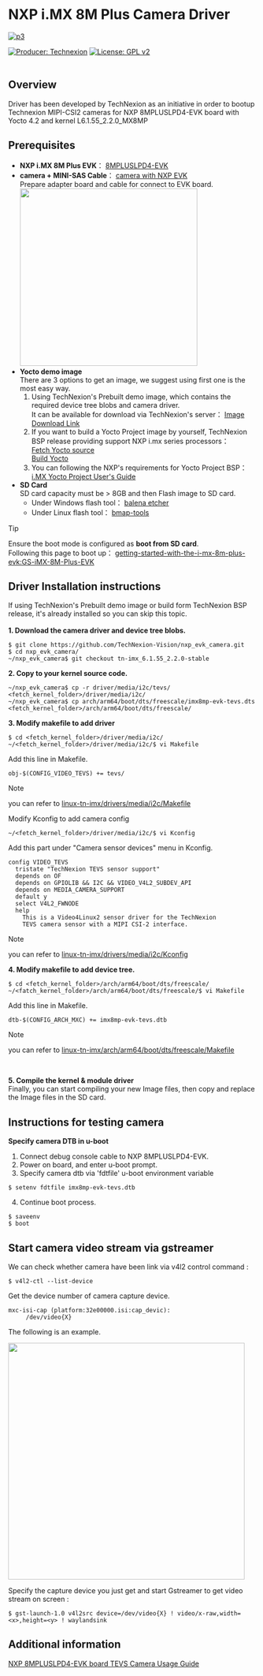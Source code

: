 # NXP i.MX 8M Plus Camera Driver

[![p3](https://github.com/TechNexion-Vision/imx8_evk_tevi/assets/57210123/ad8c94e7-8a32-49e8-ac15-f6788125d215)](https://www.technexion.com/products/embedded-vision/)


[![Producer: Technexion](https://img.shields.io/badge/Producer-Technexion-blue.svg)](https://www.technexion.com)
[![License: GPL v2](https://img.shields.io/badge/License-GPL%20v2-blue.svg)](https://www.gnu.org/licenses/old-licenses/gpl-2.0.en.html)
<br/><br/>
## Overview
Driver has been developed by TechNexion as an initiative in order to bootup Technexion MIPI-CSI2 cameras for NXP 8MPLUSLPD4-EVK board with Yocto 4.2 and kernel L6.1.55_2.2.0_MX8MP
## Prerequisites
+ **NXP i.MX 8M Plus EVK**： [8MPLUSLPD4-EVK](https://www.nxp.com/design/design-center/development-boards/i-mx-evaluation-and-development-boards/evaluation-kit-for-the-i-mx-8m-plus-applications-processor:8MPLUSLPD4-EVK)
+ **camera + MINI-SAS Cable**： [camera with NXP EVK](https://www.technexion.com/?s=NXP+i.MX8+EVK&post_type=product)<br/>
Prepare adapter board and cable for connect to EVK board.<br/>
        <image src="https://github.com/TechNexion-Vision/imx8_evk_tevi/assets/57210123/8a22ccf3-98b3-489b-95e0-d9f52171e25a"  width="360">
+ **Yocto demo image** <br/>
There are 3 options to get an image, we suggest using first one is the most easy way.<br/>
  1. Using TechNexion's Prebuilt demo image, which contains the required device tree blobs and camera driver.<br/>
      It can be available for download via TechNexion's server： [Image Download Link](https://download.technexion.com/demo_software/EVK/NXP/)<br/>
    1. If you want to build a Yocto Project image by yourself, TechNexion BSP release providing support NXP i.mx series processors：<br/>
        [Fetch Yocto source](https://github.com/TechNexion/tn-imx-yocto-manifest/tree/mickledore_6.1.y-stable)<br/>
        [Build Yocto](https://github.com/TechNexion/tn-imx-yocto-manifest/tree/mickledore_6.1.y-stable#for-nxp-imx8mp-evk-with-technexion-tevi-and-vizionlink-camera-support)<br/>
    1. You can following the NXP's requirements for Yocto Project BSP： [i.MX Yocto Project User's Guide](https://www.nxp.com/docs/en/user-guide/IMX_YOCTO_PROJECT_USERS_GUIDE.pdf)<br/>
+ **SD Card** <br/>
SD card capacity must be > 8GB and then Flash image to SD card.
    - Under Windows flash tool： [balena etcher](https://www.balena.io/etcher/)
    - Under Linux flash tool： [bmap-tools](https://github.com/intel/bmap-tools)<br/>

> [!TIP]
> Ensure the boot mode is configured as **boot from SD card**. <br/>
> Following this page to boot up： [getting-started-with-the-i-mx-8m-plus-evk:GS-iMX-8M-Plus-EVK](https://www.nxp.com/document/guide/getting-started-with-the-i-mx-8m-plus-evk:GS-iMX-8M-Plus-EVK)


## Driver Installation instructions
  If using TechNexion's Prebuilt demo image or build form TechNexion BSP release, it's already installed so you can skip this topic.<br/><br/>
  **1. Download the camera driver and device tree blobs.**
  ```
  $ git clone https://github.com/TechNexion-Vision/nxp_evk_camera.git
  $ cd nxp_evk_camera/
  ~/nxp_evk_camera$ git checkout tn-imx_6.1.55_2.2.0-stable
  ```
  **2.  Copy to your kernel source code.**
  ```
  ~/nxp_evk_camera$ cp -r driver/media/i2c/tevs/ <fetch_kernel_folder>/driver/media/i2c/
  ~/nxp_evk_camera$ cp arch/arm64/boot/dts/freescale/imx8mp-evk-tevs.dts <fetch_kernel_folder>/arch/arm64/boot/dts/freescale/
  ```
  **3.  Modify makefile to add driver**
  ```
  $ cd <fetch_kernel_folder>/driver/media/i2c/
  ~/<fetch_kernel_folder>/driver/media/i2c/$ vi Makefile
  ```
  Add this line in Makefile.
  ```
  obj-$(CONFIG_VIDEO_TEVS) += tevs/
  ```
  > [!NOTE]
  > you can refer to [linux-tn-imx/drivers/media/i2c/Makefile](https://github.com/TechNexion/linux-tn-imx/blob/tn-imx_6.1.55_2.2.0-stable/drivers/media/i2c/Makefile)

  Modify Kconfig to add camera config
  ```
  ~/<fetch_kernel_folder>/driver/media/i2c/$ vi Kconfig
  ```
  Add this part under "Camera sensor devices" menu in Kconfig.
  ```
  config VIDEO_TEVS
    tristate "TechNexion TEVS sensor support"
    depends on OF
    depends on GPIOLIB && I2C && VIDEO_V4L2_SUBDEV_API
    depends on MEDIA_CAMERA_SUPPORT
    default y
    select V4L2_FWNODE
    help
      This is a Video4Linux2 sensor driver for the TechNexion
      TEVS camera sensor with a MIPI CSI-2 interface.
  ```
  > [!NOTE]
  > you can refer to [linux-tn-imx/drivers/media/i2c/Kconfig](https://github.com/TechNexion/linux-tn-imx/blob/tn-imx_6.1.55_2.2.0-stable/drivers/media/i2c/Kconfig)

  **4.  Modify makefile to add device tree.**
  ```
  $ cd <fetch_kernel_folder>/arch/arm64/boot/dts/freescale/
  ~/<fatch_kernel_folder>/arch/arm64/boot/dts/freescale/$ vi Makefile
  ```
  Add this line in Makefile.
  ```
  dtb-$(CONFIG_ARCH_MXC) += imx8mp-evk-tevs.dtb
  ```
  > [!NOTE]
  > you can refer to [linux-tn-imx/arch/arm64/boot/dts/freescale/Makefile](https://github.com/TechNexion/linux-tn-imx/tree/tn-imx_6.1.55_2.2.0-stable/arch/arm64/boot/dts/freescale/Makefile)
  <br/>

  **5.  Compile the kernel & module driver**<br/>
  Finally, you can start compiling your new Image files, then copy and replace the Image files in the SD card.<br/>


## Instructions for testing camera

**Specify camera DTB in u-boot**

1. Connect debug console cable to NXP 8MPLUSLPD4-EVK.
2. Power on board, and enter u-boot prompt.
3. Specify camera dtb via 'fdtfile' u-boot environment variable
  ```
$ setenv fdtfile imx8mp-evk-tevs.dtb
  ```
4. Continue boot process.
  ```
$ saveenv
$ boot
  ```
## Start camera video stream via gstreamer
We can check whether camera have been link via v4l2 control command :
  ```
$ v4l2-ctl --list-device
  ```
Get the device number of camera capture device.
  ```
mxc-isi-cap (platform:32e00000.isi:cap_devic):
       /dev/video{X}
  ```
The following is an example.<br/>

<image src="https://github.com/TechNexion-Vision/imx8_evk_tevi/assets/57210123/3d3e9cee-bed8-4a54-b471-17f7f8ad267d"  width="480">

Specify the capture device you just get and start Gstreamer to get video stream on screen :
  ```
$ gst-launch-1.0 v4l2src device=/dev/video{X} ! video/x-raw,width=<x>,height=<y> ! waylandsink
  ```

## Additional information

[NXP 8MPLUSLPD4-EVK board TEVS Camera Usage Guide](https://developer.technexion.com/docs/nxp-8mpluslpd4-evk-board-tevs-camera-usage-guide)

<br/><br/><br/><br/><br/>
